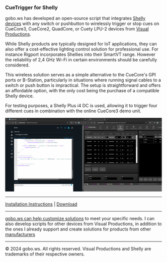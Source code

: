 ### CueTrigger for Shelly

gobo.ws has developed an open-source script that integrates [Shelly devices](https://www.shelly.com/) with any switch or pushbutton to wirelessly trigger or stop cues on CueCore3, CueCore2, QuadCore, or Cuety LPU-2 devices from [Visual Productions](https://www.visualproductions.nl/).

While Shelly products are typically designed for IoT applications, they can also offer a cost-effective lighting control solution for professional use. For instance Rigport incorporates Shellies into their SmartVT range. However the reliability of 2,4 GHz Wi-Fi in certain environments should be carefully considered.

This wireless solution serves as a simple alternative to the CueCore's GPI ports or B-Station, particularly in situations where running signal cables to a switch or push button is impractical.
The setup is straightforward and offers an affordable option, with the only cost being the purchase of a compatible Shelly device.

For testing purposes, a Shelly Plus i4 DC is used, allowing it to trigger four different cues in combination with the online CueCore3 demo unit.

<img src="gfx/cuetrigger_for_shelly.gif" alt="CueTrigger for Shelly" width="1910" />

---
[Installation Instructions](INSTALL.md) | [Download](script/cuetrigger-for-shelly.mjs)

---

[gobo.ws can help customize solutions](mailto:hello@gobo.ws) to meet your specific needs. I can also develop scripts for other devices from Visual Productions, in addition to the ones I already support and create solutions for products from other [manufacturers](API.md)


---

© 2024 gobo.ws. All rights reserved.
Visual Productions and Shelly are trademarks of their respective owners.
